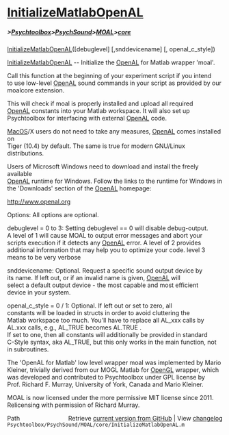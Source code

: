 # [InitializeMatlabOpenAL](InitializeMatlabOpenAL)
##### >[Psychtoolbox](Psychtoolbox)>[PsychSound](PsychSound)>[MOAL](MOAL)>[core](core)

[InitializeMatlabOpenAL](InitializeMatlabOpenAL)([debuglevel] [,snddevicename] [, openal\_c\_style])  
  
[InitializeMatlabOpenAL](InitializeMatlabOpenAL) -- Initialize the [OpenAL](OpenAL) for Matlab wrapper 'moal'.  
  
Call this function at the beginning of your experiment script if you intend  
to use low-level [OpenAL](OpenAL) sound commands in your script as provided by our  
moalcore extension.  
  
This will check if moal is properly installed and upload all required  
[OpenAL](OpenAL) constants into your Matlab workspace. It will also set up  
Psychtoolbox for interfacing with external [OpenAL](OpenAL) code.  
  
[MacOS](MacOS)/X users do not need to take any measures, [OpenAL](OpenAL) comes installed on  
Tiger (10.4) by default. The same is true for modern GNU/Linux distributions.  
  
Users of Microsoft Windows need to download and install the freely available  
[OpenAL](OpenAL) runtime for Windows. Follow the links to the runtime for Windows in  
the 'Downloads' section of the [OpenAL](OpenAL) homepage:  
  
http://www.openal.org  
  
Options: All options are optional.  
  
debuglevel = 0 to 3: Setting debuglevel == 0 will disable debug-output.  
A level of 1 will cause MOAL to output error messages and abort your  
scripts execution if it detects any [OpenAL](OpenAL) error. A level of 2 provides  
additional information that may help you to optimize your code. level 3  
means to be very verbose  
  
snddevicename: Optional. Request a specific sound output device by  
its name. If left out, or if an invalid name is given, [OpenAL](OpenAL) will  
select a default output device - the most capable and most efficient  
device in your system.  
  
openal\_c\_style = 0 / 1: Optional. If left out or set to zero, all   
constants will be loaded in structs in order to avoid cluttering the  
Matlab workspace too much. You'll have to replace all AL\_xxx calls by  
AL.xxx calls, e.g., AL\_TRUE becomes AL.TRUE .  
If set to one, then all constants will additionally be provided in standard  
C-Style syntax, aka AL\_TRUE, but this only works in the main function, not  
in subroutines.  
  
The 'OpenAL for Matlab' low level wrapper moal was implemented by Mario  
Kleiner, trivially derived from our MOGL Matlab for [OpenGL](OpenGL) wrapper, which  
was developed and contributed to Psychtoolbox under GPL license by  
Prof. Richard F. Murray, University of York, Canada and Mario Kleiner.  
  
MOAL is now licensed under the more permissive MIT license since 2011.  
Relicensing with permission of Richard Murray.  




<div class="code_header" style="text-align:right;">
  <span style="float:left;">Path&nbsp;&nbsp;</span> <span class="counter">Retrieve <a href=
  "https://raw.github.com/Psychtoolbox-3/Psychtoolbox-3/beta/Psychtoolbox/PsychSound/MOAL/core/InitializeMatlabOpenAL.m">current version from GitHub</a> | View <a href=
  "https://github.com/Psychtoolbox-3/Psychtoolbox-3/commits/beta/Psychtoolbox/PsychSound/MOAL/core/InitializeMatlabOpenAL.m">changelog</a></span>
</div>
<div class="code">
  <code>Psychtoolbox/PsychSound/MOAL/core/InitializeMatlabOpenAL.m</code>
</div>

